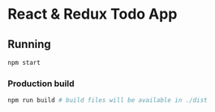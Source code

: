 # React & Redux Todo App

## Running

```sh
npm start
```

### Production build

```sh
npm run build # build files will be available in ./dist
```